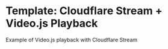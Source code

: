 # Template: Cloudflare Stream + Video.js Playback

Example of Video.js playback with Cloudflare Stream
